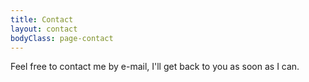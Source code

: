 ```yaml
---
title: Contact
layout: contact
bodyClass: page-contact
---
```


Feel free to contact me by e-mail, I'll get back to you as soon as I can.
